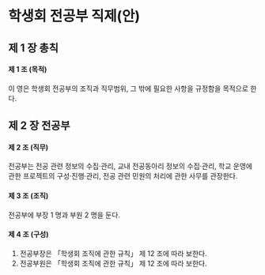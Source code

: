 # 학생회 전공부 직제(안)

## 제 1 장 총칙

#### 제 1 조 (목적)

이 영은 학생회 전공부의 조직과 직무범위, 그 밖에 필요한 사항을 규정함을 목적으로 한다.

## 제 2 장 전공부

#### 제 2 조 (직무)

전공부는 전공 관련 정보의 수집&middot;관리, 교내 전공동아리 정보의 수집&middot;관리, 학교 운영에 관한 프로젝트의 구성&middot;진행&middot;관리, 전공 관련 민원의 처리에 관한 사무를 관장한다.

#### 제 3 조 (조직)

전공부에 부장 1 명과 부원 2 명을 둔다.

#### 제 4 조 (구성)

1.  전공부장은 &#12300;학생회 조직에 관한 규칙&#12301; 제 12 조에 따라 보한다.
2.  전공부원은 &#12300;학생회 조직에 관한 규칙&#12301; 제 12 조에 따라 보한다.
